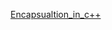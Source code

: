 
[Encapsualtion_in_c++](https://github.com/balasai45/winter-of-contributing/blob/e218ef26f277da8bdeda6cd6a86710f0a9ef2298/C_CPP/OOPs%20in%20C++/Encapsulation/Encapsulation.md)
